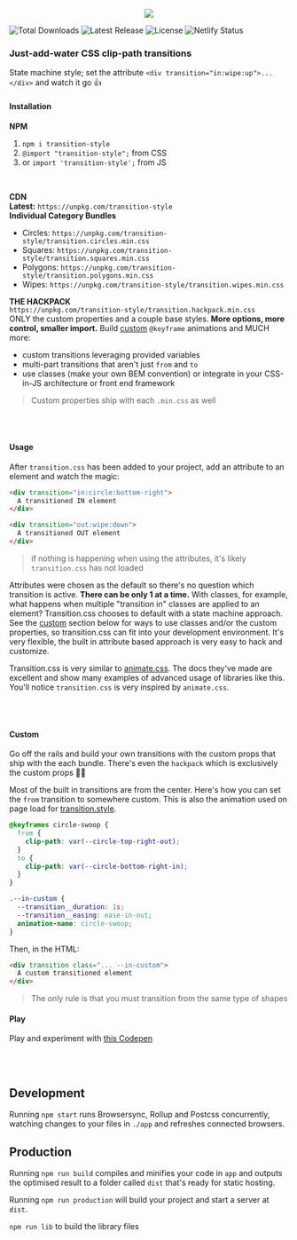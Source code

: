 <p style="text-align:center">
<a href="https://transition.style" target="_blank">
<img src="https://github.com/argyleink/transition.css/blob/main/app/logo.gif?raw=true" />
</a>
</p>

<p style="text-align='center'">
  <img src="https://img.shields.io/npm/dt/transition.css.svg" alt="Total Downloads">
  <img src="https://img.shields.io/npm/v/transition.css.svg" alt="Latest Release">
  <img src="https://img.shields.io/npm/l/transition.css.svg" alt="License">
  <img src="https://api.netlify.com/api/v1/badges/58d0ecf5-6241-4209-aa35-cf09983e0b37/deploy-status" alt="Netlify Status">
</p>

### Just-add-water CSS clip-path transitions
State machine style; set the attribute `<div transition="in:wipe:up">...</div>` and watch it go 👍


#### Installation
**NPM**  
1. `npm i transition-style` 
2. `@import "transition-style";` from CSS
3. or `import 'transition-style';` from JS

<br>

**CDN**  
**Latest:** `https://unpkg.com/transition-style`  
**Individual Category Bundles**
  - Circles: `https://unpkg.com/transition-style/transition.circles.min.css`
  - Squares: `https://unpkg.com/transition-style/transition.squares.min.css`
  - Polygons: `https://unpkg.com/transition-style/transition.polygons.min.css`
  - Wipes: `https://unpkg.com/transition-style/transition.wipes.min.css`

**THE HACKPACK**  
`https://unpkg.com/transition-style/transition.hackpack.min.css`  
ONLY the custom properties and a couple base styles. **More options, more control, smaller import.**
Build [custom](#custom) `@keyframe` animations and MUCH more: 
- custom transitions leveraging provided variables
- multi-part transitions that aren't just `from` and `to`
- use classes (make your own BEM convention) or integrate in your CSS-in-JS architecture or front end framework

> Custom properties ship with each `.min.css` as well
  
<br><br>

#### Usage
After `transition.css` has been added to your project, add an attribute to an element and watch the magic:  

```html
<div transition="in:circle:bottom-right">
  A transitioned IN element
</div>

<div transition="out:wipe:down">
  A transitioned OUT element
</div>
```

> if nothing is happening when using the attributes, it's likely `transition.css` has not loaded

Attributes were chosen as the default so there's no question which transition is active. **There can be only 1 at a time.** With classes, for example, what happens when multiple "transition in" classes are applied to an element? Transition.css chooses to default with a state machine approach. See the [custom](#custom) section below for ways to use classes and/or the custom properties, so transition.css can fit into your development environment. It's very flexible, the built in attribute based approach is very easy to hack and customize. 

Transition.css is very similar to [animate.css](https://animate.style). The docs they've made are excellent and show many examples of advanced usage of libraries like this. You'll notice `transition.css` is very inspired by `animate.css`.

<br><br>

#### Custom
Go off the rails and build your own transitions with the custom props that ship with the each bundle. There's even the `hackpack` which is exclusively the custom props 🤘💀

Most of the built in transitions are from the center. Here's how you can set the `from` transition to somewhere custom. This is also the animation used on page load for [transition.style](https://transition.style).

```css
@keyframes circle-swoop {
  from {
    clip-path: var(--circle-top-right-out);
  }
  to {
    clip-path: var(--circle-bottom-right-in);
  }
}

.--in-custom {
  --transition__duration: 1s;
  --transition__easing: ease-in-out;
  animation-name: circle-swoop;
}
```

Then, in the HTML:

```html
<div transition class="... --in-custom">
  A custom transitioned element
</div>
```

> The only rule is that you must transition from the same type of shapes

#### Play
Play and experiment with [this Codepen](https://codepen.io/argyleink/pen/RwrzGJb)

<br><br>

## Development
Running `npm start` runs Browsersync, Rollup and Postcss concurrently, watching changes to your files in `./app` and refreshes connected browsers.

## Production
Running `npm run build` compiles and minifies your code in `app` and outputs the optimised result to a folder called `dist` that's ready for static hosting.

Running `npm run production` will build your project and start a server at `dist`.

`npm run lib` to build the library files
